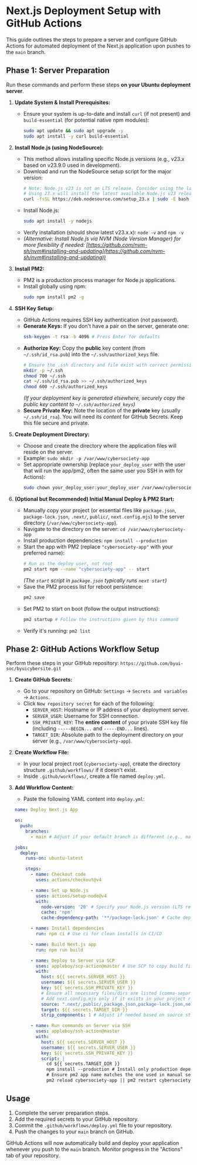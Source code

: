 # Next.js Deployment Setup with GitHub Actions

This guide outlines the steps to prepare a server and configure GitHub Actions
for automated deployment of the Next.js application upon pushes to the `main`
branch.

## Phase 1: Server Preparation

Run these commands and perform these steps **on your Ubuntu deployment server**.

1.  **Update System & Install Prerequisites:**
    *   Ensure your system is up-to-date and install `curl` (if not present) and `build-essential` (for potential native npm modules):
        ```bash
        sudo apt update && sudo apt upgrade -y
        sudo apt install -y curl build-essential
        ```

2.  **Install Node.js (using NodeSource):**
    *   This method allows installing specific Node.js versions (e.g., v23.x based on v23.9.0 used in development).
    *   Download and run the NodeSource setup script for the major version:
        ```bash
        # Note: Node.js v23 is not an LTS release. Consider using the latest LTS (e.g., 20.x or 22.x) for production servers.
        # Using 23.x will install the latest available Node.js v23 release.
        curl -fsSL https://deb.nodesource.com/setup_23.x | sudo -E bash -
        ```
    *   Install Node.js:
        ```bash
        sudo apt install -y nodejs
        ```
    *   Verify installation (should show latest v23.x.x): `node -v` and `npm -v`
    *   *(Alternative: Install Node.js via NVM (Node Version Manager) for more flexibility if needed: [https://github.com/nvm-sh/nvm#installing-and-updating](https://github.com/nvm-sh/nvm#installing-and-updating))* 

3.  **Install PM2:**
    *   PM2 is a production process manager for Node.js applications.
    *   Install globally using npm:
        ```bash
        sudo npm install pm2 -g
        ```

4.  **SSH Key Setup:**
    *   GitHub Actions requires SSH key authentication (not password).
    *   **Generate Keys:** If you don't have a pair on the server, generate one:
        ```bash
        ssh-keygen -t rsa -b 4096 # Press Enter for defaults
        ```
    *   **Authorize Key:** Copy the **public** key content (from `~/.ssh/id_rsa.pub`) into the `~/.ssh/authorized_keys` file.
        ```bash
        # Ensure the .ssh directory and file exist with correct permissions
        mkdir -p ~/.ssh
        chmod 700 ~/.ssh
        cat ~/.ssh/id_rsa.pub >> ~/.ssh/authorized_keys
        chmod 600 ~/.ssh/authorized_keys
        ```
        *(If your deployment key is generated elsewhere, securely copy the public key content to `~/.ssh/authorized_keys`)*
    *   **Secure Private Key:** Note the location of the **private** key (usually `~/.ssh/id_rsa`). You will need its *content* for GitHub Secrets. Keep this file secure and private.

5.  **Create Deployment Directory:**
    *   Choose and create the directory where the application files will reside on the server.
    *   Example: `sudo mkdir -p /var/www/cybersociety-app`
    *   Set appropriate ownership (replace `your_deploy_user` with the user that will run the app/pm2, often the same user you SSH in with for Actions):
        ```bash
        sudo chown your_deploy_user:your_deploy_user /var/www/cybersociety-app
        ```

6.  **(Optional but Recommended) Initial Manual Deploy & PM2 Start:**
    *   Manually copy your project (or essential files like `package.json`, `package-lock.json`, `.next/`, `public/`, `next.config.mjs`) to the server directory (`/var/www/cybersociety-app`).
    *   Navigate to the directory on the server: `cd /var/www/cybersociety-app`
    *   Install production dependencies: `npm install --production`
    *   Start the app with PM2 (replace `"cybersociety-app"` with your preferred name):
        ```bash
        # Run as the deploy user, not root
        pm2 start npm --name "cybersociety-app" -- start 
        ```
        *(The `start` script in `package.json` typically runs `next start`)*
    *   Save the PM2 process list for reboot persistence:
        ```bash
        pm2 save
        ```
    *   Set PM2 to start on boot (follow the output instructions):
        ```bash
        pm2 startup # Follow the instructions given by this command
        ```
    *   Verify it's running: `pm2 list`

## Phase 2: GitHub Actions Workflow Setup

Perform these steps in your GitHub repository: `https://github.com/byui-soc/byuicybersite.git`

1.  **Create GitHub Secrets:**
    *   Go to your repository on GitHub: `Settings` -> `Secrets and variables` -> `Actions`.
    *   Click `New repository secret` for each of the following:
        *   `SERVER_HOST`: Hostname or IP address of your deployment server.
        *   `SERVER_USER`: Username for SSH connection.
        *   `SSH_PRIVATE_KEY`: The **entire content** of your private SSH key file (including `-----BEGIN...` and `-----END...` lines).
        *   `TARGET_DIR`: Absolute path to the deployment directory on your server (e.g., `/var/www/cybersociety-app`).

2.  **Create Workflow File:**
    *   In your local project root (`cybersociety-app`), create the directory structure `.github/workflows/` if it doesn't exist.
    *   Inside `.github/workflows/`, create a file named `deploy.yml`.

3.  **Add Workflow Content:**
    *   Paste the following YAML content into `deploy.yml`:

    ```yaml
    name: Deploy Next.js App

    on:
      push:
        branches:
          - main # Adjust if your default branch is different (e.g., master)

    jobs:
      deploy:
        runs-on: ubuntu-latest

        steps:
          - name: Checkout code
            uses: actions/checkout@v4

          - name: Set up Node.js
            uses: actions/setup-node@v4
            with:
              node-version: '20' # Specify your Node.js version (LTS recommended)
              cache: 'npm'
              cache-dependency-path: '**/package-lock.json' # Cache dependencies

          - name: Install dependencies
            run: npm ci # Use ci for clean installs in CI/CD

          - name: Build Next.js app
            run: npm run build

          - name: Deploy to Server via SCP
            uses: appleboy/scp-action@master # Use SCP to copy build files
            with:
              host: ${{ secrets.SERVER_HOST }}
              username: ${{ secrets.SERVER_USER }}
              key: ${{ secrets.SSH_PRIVATE_KEY }}
              # Ensure all necessary files/dirs are listed (comma-separated)
              # Add next.config.mjs only if it exists in your project root
              source: ".next/,public/,package.json,package-lock.json,next.config.mjs" 
              target: ${{ secrets.TARGET_DIR }}
              strip_components: 1 # Adjust if needed based on source structure

          - name: Run commands on Server via SSH
            uses: appleboy/ssh-action@master
            with:
              host: ${{ secrets.SERVER_HOST }}
              username: ${{ secrets.SERVER_USER }}
              key: ${{ secrets.SSH_PRIVATE_KEY }}
              script: |
                cd ${{ secrets.TARGET_DIR }}
                npm install --production # Install only production dependencies
                # Ensure pm2 app name matches the one used in manual setup
                pm2 reload cybersociety-app || pm2 restart cybersociety-app 
    ```

## Usage

1.  Complete the server preparation steps.
2.  Add the required secrets to your GitHub repository.
3.  Commit the `.github/workflows/deploy.yml` file to your repository.
4.  Push the changes to your `main` branch on GitHub.

GitHub Actions will now automatically build and deploy your application whenever you push to the `main` branch. Monitor progress in the "Actions" tab of your repository. 